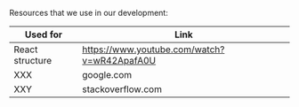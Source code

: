 Resources that we use in our development:

| Used for | Link |
| -------- | ---- |
| React structure | https://www.youtube.com/watch?v=wR42ApafA0U |
| XXX | google.com |
| XXY | stackoverflow.com |
